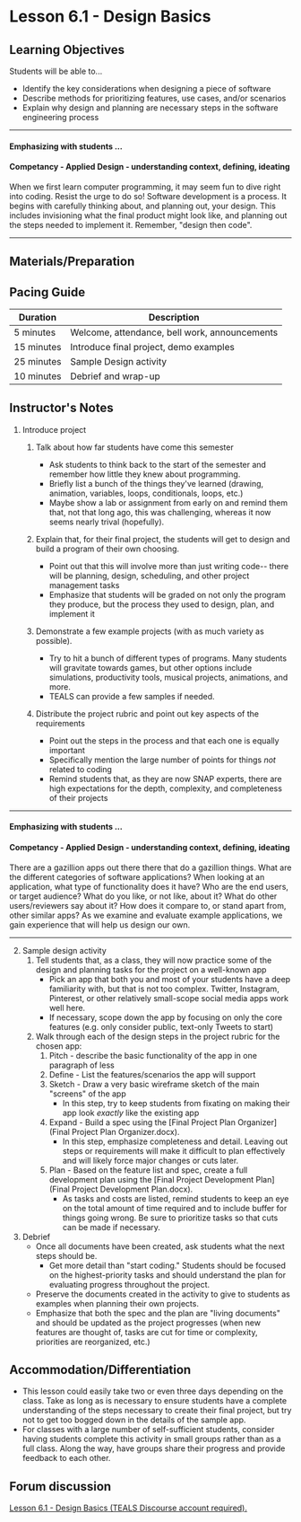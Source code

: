 # Lesson 6.1 - Design Basics

## Learning Objectives
Students will be able to...
  * Identify the key considerations when designing a piece of software
  * Describe methods for prioritizing features, use cases, and/or scenarios
  * Explain why design and planning are necessary steps in the software engineering process

---
#### Emphasizing with students ...

#### Competancy - Applied Design - understanding context, defining, ideating

When we first learn computer programming, it may seem fun to dive right into coding.  Resist the urge to do so! 
Software development is a process.  It begins with carefully thinking about, and planning out, your design.  This includes invisioning what the final product might look like, and planning out the steps needed to implement it.    Remember,  "design then code".  

---

## Materials/Preparation


## Pacing Guide
| Duration  | Description                                   |
| --------- | --------------------------------------------- |
| 5 minutes | Welcome, attendance, bell work, announcements |
| 15 minutes | Introduce final project, demo examples |
| 25 minutes | Sample Design activity |
| 10 minutes | Debrief and wrap-up|

## Instructor's Notes
1. Introduce project
    1. Talk about how far students have come this semester
        * Ask students to think back to the start of the semester and remember how little they knew about programming.
        * Briefly list a bunch of the things they've learned (drawing, animation, variables, loops, conditionals, loops, etc.)
        * Maybe show a lab or assignment from early on and remind them that, not that long ago, this was challenging, whereas it now seems nearly trival (hopefully).
    2. Explain that, for their final project, the students will get to design and build a program of their own choosing.
        * Point out that this will involve more than just writing code-- there will be planning, design, scheduling, and other project management tasks
        * Emphasize that students will be graded on not only the program they produce, but the process they used to design, plan, and implement it
    3. Demonstrate a few example projects (with as much variety as possible).
        * Try to hit a bunch of different types of programs.  Many students will gravitate towards games, but other options include simulations, productivity tools, musical projects, animations, and more.
        * TEALS can provide a few samples if needed.

   4. Distribute the project rubric and point out key aspects of the requirements
        * Point out the steps in the process and that each one is equally important
        * Specifically mention the large number of points for things _not_ related to coding
        * Remind students that, as they are now SNAP experts, there are high expectations for the depth, complexity, and completeness of their projects
   
       
---
#### Emphasizing with students ...
#### Competancy - Applied Design - understanding context, defining, ideating

There are a gazillion apps out there there that do a gazillion things.  What are the different categories of software applications?  When looking at an application, what type of functionality does it have?  Who are the end users, or target audience?  What do you like, or not like, about it?  What do other users/reviewers say about it?  How does it compare to, or stand apart from, other similar apps? As we examine and evaluate example applications, we gain experience that will help us design our own.

---

        
2. Sample design activity
    1. Tell students that, as a class, they will now practice some of the design and planning tasks for the project on a well-known app
        * Pick an app that both you and most of your students have a deep familiarity with, but that is not too complex.  Twitter, Instagram, Pinterest, or other relatively small-scope social media apps work well here.
        * If necessary, scope down the app by focusing on only the core features (e.g. only consider public, text-only Tweets to start)
    2. Walk through each of the design steps in the project rubric for the chosen app:
        1. Pitch - describe the basic functionality of the app in one paragraph of less
        2. Define - List the features/scenarios the app will support
        3. Sketch - Draw a very basic wireframe sketch of the main "screens" of the app
            * In this step, try to keep students from fixating on making their app look _exactly_ like the existing app
        4. Expand - Build a spec using the [Final Project Plan Organizer](Final Project Plan Organizer.docx).
            * In this step, emphasize completeness and detail.  Leaving out steps or requirements will make it difficult to plan effectively and will likely force major changes or cuts later.
        5. Plan - Based on the feature list and spec, create a full development plan using the [Final Project Development Plan](Final Project Development Plan.docx).
            * As tasks and costs are listed, remind students to keep an eye on the total amount of time required and to include buffer for things going wrong.  Be sure to prioritize tasks so that cuts can be made if necessary.
3. Debrief
    * Once all documents have been created, ask students what the next steps should be.
        * Get more detail than "start coding."  Students should be focused on the highest-priority tasks and should understand the plan for evaluating progress throughout the project.
    * Preserve the documents created in the activity to give to students as examples when planning their own projects.
    * Emphasize that both the spec and the plan are "living documents" and should be updated as the project progresses (when new features are thought of, tasks are cut for time or complexity, priorities are reorganized, etc.)


## Accommodation/Differentiation
* This lesson could easily take two or even three days depending on the class.  Take as long as is necessary to ensure students have a complete understanding of the steps necessary to create their final project, but try not to get too bogged down in the details of the sample app.
* For classes with a large number of self-sufficient students, consider having students complete this activity in small groups rather than as a full class.  Along the way, have groups share their progress and provide feedback to each other.


## Forum discussion

<a href="http://forums.tealsk12.org/c/intro-unit-6/lesson-6-1-design-basics" target="_blank">
Lesson 6.1 - Design Basics (TEALS Discourse account required).</a>
